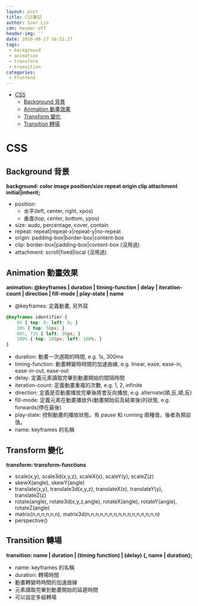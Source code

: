 ```yaml
---
layout: post
title: CSS筆記
author: Soar Lin
cdn: header-off
header-img: ''
date: 2016-08-27 16:51:17
tags:
 - background
 - animation
 - transform
 - transition
categories:
 - Frontend
---
```

<!-- MarkdownTOC -->

- [CSS](#css)
  - [Background 背景](#background-%E8%83%8C%E6%99%AF)
  - [Animation 動畫效果](#animation-%E5%8B%95%E7%95%AB%E6%95%88%E6%9E%9C)
  - [Transform 變化](#transform-%E8%AE%8A%E5%8C%96)
  - [Transition 轉場](#transition-%E8%BD%89%E5%A0%B4)

<!-- /MarkdownTOC -->


<a name="css"></a>
# CSS

<a name="background-%E8%83%8C%E6%99%AF"></a>
## Background 背景

**background: color image position/size repeat origin clip attachment initial|inherit;**

* position:
  * 水平(left, center, right, xpos)
  * 垂直(top, center, bottom, ypos)
* size: audo, percentage, cover, contain
* repeat: repeat|repeat-x|repeat-y|no-repeat
* origin: padding-box|border-box|content-box
* clip: border-box|padding-box|content-box (沒用過)
* attachment: scroll|fixed|local (沒用過)

<a name="animation-%E5%8B%95%E7%95%AB%E6%95%88%E6%9E%9C"></a>
## Animation 動畫效果

**animation: @keyframes | duration | timing-function | delay | iteration-count | direction | fill-mode | play-state | name**

* @keyframes: 定義動畫, 另外寫

````css
@keyframes identifier {
    0% { top: 0; left: 0; }
    30% { top: 50px; }
    68%, 72% { left: 50px; }
    100% { top: 100px; left: 100%; }
}
````

* duration: 動畫一次週期的時間, e.g. 1s, 300ms
* timing-function: 動畫轉變時時間的加速曲線, e.g. linear, ease, ease-in, ease-in-out, ease-out
* delay: 定義元素讀取完畢到動畫開始的間隔時間
* iteration-count: 定義動畫重複的次數, e.g. 1, 2, infinite
* direction: 定義是否動畫播放完畢後將會反向播放, e.g. alternate(順,反,順,反)
* fill-mode: 定義元素在動畫播放外(動畫開始前及結束後)的狀態, e.g. forwards(停在最後)
* play-state: 控制動畫的播放狀態。有 pause 和 running 兩種值，後者為預設值。
* name: keyframes 的名稱

<a name="transform-%E8%AE%8A%E5%8C%96"></a>
## Transform 變化

**transform: transform-functions**

* scale(x,y), scale3d(x,y,z), scaleX(x), scaleY(y), scaleZ(z)
* skewX(angle), skewY(angle)
* translate(x,y), translate3d(x,y,z), translateX(x), translateY(y), translateZ(z)
* rotate(angle), rotate3d(x,y,z,angle), rotateX(angle), rotateY(angle), rotateZ(angle)
* matrix(n,n,n,n,n,n), matrix3d(n,n,n,n,n,n,n,n,n,n,n,n,n,n,n,n)
* perspective()

<a name="transition-%E8%BD%89%E5%A0%B4"></a>
## Transition 轉場

**transition: name | duration | (timing function) | (delay) {, name | duration};**

* name: keyframes 的名稱
* duration: 轉場時間
* 動畫轉變時時間的加速曲線
* 元素讀取完畢到動畫開始的延遲時間
* 可以設定多組轉場

